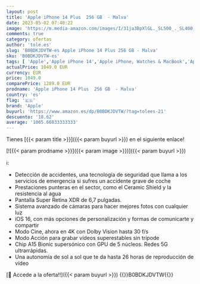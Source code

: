 ```yaml
---
layout: post
title: 'Apple iPhone 14 Plus  256 GB  - Malva'
date: 2023-05-02 07:40:22
image: 'https://m.media-amazon.com/images/I/31ja3BpXlGL._SL500_._SL400_.jpg'
comments: true
category: ofertas
author: 'tole.es'
slug: 'B0BDKJDVTW-es Apple iPhone 14 Plus 256 GB - Malva'
sku: 'B0BDKJDVTW-es'
tags: [ 'Apple','Apple iPhone 14','Apple iPhone, Watches & MacBook','Apple iPhone, Watches & MacBooks','Apple iPhones, Watches & MacBooks','Comunicación móvil y accesorios','Custom Stores','Electrónica','Móviles','Móviles y smartphones libres','Self Service','Special Features Stores','apple','iPhone','iphone','partition_000','partition_015','partition_063','partition_088','partition_109','🇪🇸', ]
actualPrice: 1049.0 EUR
currency: EUR
price: 1049.0
comparePrice: 1289.0 EUR
prodname: 'Apple iPhone 14 Plus  256 GB  - Malva'
country: 'es'
flag: '🇪🇸'
brand: 'Apple'
buyurl: 'https://www.amazon.es/dp/B0BDKJDVTW/?tag=tolees-21'
descuento: '18.62'
average: '1065.66833333333'
---
```


Tienes [{{< param title >}}]({{< param buyurl >}}) en el siguiente enlace!

[![{{< param prodname >}}]({{< param image >}})]({{< param buyurl >}})

ℹ️:

- Detección de accidentes, una tecnología de seguridad que llama a los servicios de emergencia si sufres un accidente grave de coche
- Prestaciones punteras en el sector, como el Ceramic Shield y la resistencia al agua
- Pantalla Super Retina XDR de 6,7 pulgadas.
- Sistema avanzado de cámaras para hacer mejores fotos con cualquier luz
- iOS 16, con más opciones de personalización y formas de comunicarte y compartir
- Modo Cine, ahora en 4K con Dolby Vision hasta 30 f/s
- Modo Acción para grabar vídeos superestables sin trípode
- Chip A15 Bionic supersónico con GPU de 5 núcleos. Redes 5G ultrarrápidas.
- Una autonomía de sol a sol que te da hasta 26 horas de reproducción de vídeo

[🛒 Accede a la oferta!!]({{< param buyurl >}})
{{<world>}}B0BDKJDVTW{{</world>}}
